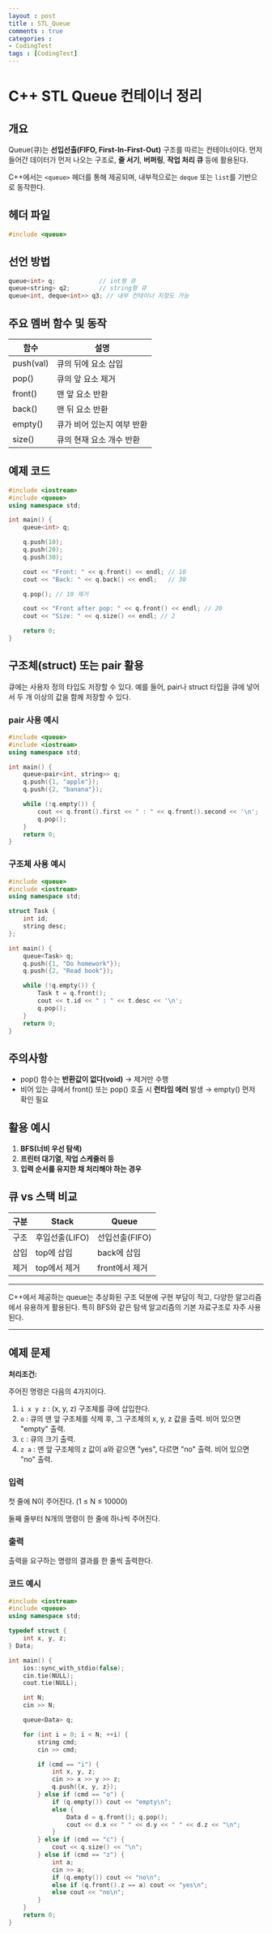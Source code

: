 ```yaml
---
layout : post
title : STL_Queue
comments : true
categories : 
- CodingTest
tags : [CodingTest]
---
```


# C++ STL Queue 컨테이너 정리

## 개요

Queue(큐)는 **선입선출(FIFO, First-In-First-Out)** 구조를 따르는 컨테이너이다. 
먼저 들어간 데이터가 먼저 나오는 구조로, **줄 서기**, **버퍼링**, **작업 처리 큐** 등에 활용된다.

C++에서는 `<queue>` 헤더를 통해 제공되며, 내부적으로는 `deque` 또는 `list`를 기반으로 동작한다.

## 헤더 파일

```cpp
#include <queue>
```

## 선언 방법

```cpp
queue<int> q;            // int형 큐
queue<string> q2;        // string형 큐
queue<int, deque<int>> q3; // 내부 컨테이너 지정도 가능
```

## 주요 멤버 함수 및 동작

| 함수 | 설명 |
|------|------|
| push(val) | 큐의 뒤에 요소 삽입 |
| pop() | 큐의 앞 요소 제거 |
| front() | 맨 앞 요소 반환 |
| back() | 맨 뒤 요소 반환 |
| empty() | 큐가 비어 있는지 여부 반환 |
| size() | 큐의 현재 요소 개수 반환 |

## 예제 코드

```cpp
#include <iostream>
#include <queue>
using namespace std;

int main() {
    queue<int> q;

    q.push(10);
    q.push(20);
    q.push(30);

    cout << "Front: " << q.front() << endl; // 10
    cout << "Back: " << q.back() << endl;   // 30

    q.pop(); // 10 제거

    cout << "Front after pop: " << q.front() << endl; // 20
    cout << "Size: " << q.size() << endl; // 2

    return 0;
}
```

## 구조체(struct) 또는 pair 활용

큐에는 사용자 정의 타입도 저장할 수 있다. 예를 들어, pair나 struct 타입을 큐에 넣어서 두 개 이상의 값을 함께 저장할 수 있다.

### pair 사용 예시

```cpp
#include <queue>
#include <iostream>
using namespace std;

int main() {
    queue<pair<int, string>> q;
    q.push({1, "apple"});
    q.push({2, "banana"});

    while (!q.empty()) {
        cout << q.front().first << " : " << q.front().second << '\n';
        q.pop();
    }
    return 0;
}
```

### 구조체 사용 예시

```cpp
#include <queue>
#include <iostream>
using namespace std;

struct Task {
    int id;
    string desc;
};

int main() {
    queue<Task> q;
    q.push({1, "Do homework"});
    q.push({2, "Read book"});

    while (!q.empty()) {
        Task t = q.front();
        cout << t.id << " : " << t.desc << '\n';
        q.pop();
    }
    return 0;
}
```

## 주의사항

- pop() 함수는 **반환값이 없다(void)** → 제거만 수행
- 비어 있는 큐에서 front() 또는 pop() 호출 시 **런타임 에러** 발생 → empty() 먼저 확인 필요

## 활용 예시

1. **BFS(너비 우선 탐색)**
2. **프린터 대기열, 작업 스케줄러 등**
3. **입력 순서를 유지한 채 처리해야 하는 경우**

## 큐 vs 스택 비교

| 구분 | Stack | Queue |
|------|-------|--------|
| 구조 | 후입선출(LIFO) | 선입선출(FIFO) |
| 삽입 | top에 삽입 | back에 삽입 |
| 제거 | top에서 제거 | front에서 제거 |

---

C++에서 제공하는 queue는 추상화된 구조 덕분에 구현 부담이 적고, 다양한 알고리즘에서 유용하게 활용된다. 
특히 BFS와 같은 탐색 알고리즘의 기본 자료구조로 자주 사용된다.

---

## 예제 문제

**처리조건:**

주어진 명령은 다음의 4가지이다.

1. `i x y z` : (x, y, z) 구조체를 큐에 삽입한다.
2. `o` : 큐의 맨 앞 구조체를 삭제 후, 그 구조체의 x, y, z 값을 출력. 비어 있으면 "empty" 출력.
3. `c` : 큐의 크기 출력.
4. `z a` : 맨 앞 구조체의 z 값이 a와 같으면 "yes", 다르면 "no" 출력. 비어 있으면 "no" 출력.

### 입력

첫 줄에 N이 주어진다. (1 ≤ N ≤ 10000)

둘째 줄부터 N개의 명령이 한 줄에 하나씩 주어진다.

### 출력

출력을 요구하는 명령의 결과를 한 줄씩 출력한다.

### 코드 예시

```cpp
#include <iostream>
#include <queue>
using namespace std;

typedef struct {
    int x, y, z;
} Data;

int main() {
    ios::sync_with_stdio(false);
    cin.tie(NULL);
    cout.tie(NULL);

    int N;
    cin >> N;

    queue<Data> q;

    for (int i = 0; i < N; ++i) {
        string cmd;
        cin >> cmd;

        if (cmd == "i") {
            int x, y, z;
            cin >> x >> y >> z;
            q.push({x, y, z});
        } else if (cmd == "o") {
            if (q.empty()) cout << "empty\n";
            else {
                Data d = q.front(); q.pop();
                cout << d.x << " " << d.y << " " << d.z << "\n";
            }
        } else if (cmd == "c") {
            cout << q.size() << "\n";
        } else if (cmd == "z") {
            int a;
            cin >> a;
            if (q.empty()) cout << "no\n";
            else if (q.front().z == a) cout << "yes\n";
            else cout << "no\n";
        }
    }
    return 0;
}
```
